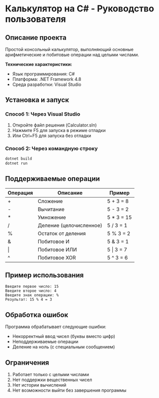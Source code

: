 # Калькулятор на C# - Руководство пользователя

## Описание проекта
Простой консольный калькулятор, выполняющий основные арифметические и побитовые операции над целыми числами.

**Технические характеристики:**
- Язык программирования: C#
- Платформа: .NET Framework 4.8
- Среда разработки: Visual Studio

## Установка и запуск

### Способ 1: Через Visual Studio
1. Откройте файл решения (Calculator.sln)
2. Нажмите F5 для запуска в режиме отладки
3. Или Ctrl+F5 для запуска без отладки

### Способ 2: Через командную строку
```bash
dotnet build
dotnet run
```

## Поддерживаемые операции

| Операция | Описание | Пример |
|----------|----------|--------|
| + | Сложение | 5 + 3 = 8 |
| - | Вычитание | 5 - 3 = 2 |
| * | Умножение | 5 * 3 = 15 |
| / | Деление (целочисленное) | 5 / 3 = 1 |
| % | Остаток от деления | 5 % 3 = 2 |
| & | Побитовое И | 5 & 3 = 1 |
| \| | Побитовое ИЛИ | 5 \| 3 = 7 |
| ^ | Побитовое XOR | 5 ^ 3 = 6 |

## Пример использования

```
Введите первое число: 15
Введите второе число: 4
Введите знак операции: %
Результат: 15 % 4 = 3
```

## Обработка ошибок
Программа обрабатывает следующие ошибки:
- Некорректный ввод чисел (буквы вместо цифр)
- Неподдерживаемые операции
- Деление на ноль (с специальным сообщением)

## Ограничения
1. Работает только с целыми числами
2. Нет поддержки вещественных чисел
3. Нет истории вычислений
4. Нет возможности выйти без завершения программы

